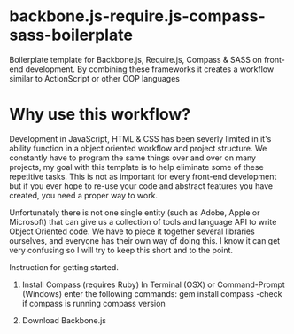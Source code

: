 backbone.js-require.js-compass-sass-boilerplate
===============================================

Boilerplate template for Backbone.js, Require.js, Compass &amp; SASS on front-end development. By combining these frameworks it creates a workflow similar to ActionScript or other OOP languages

<h1>Why use this workflow?</h1>

Development in JavaScript, HTML & CSS has been severly limited in it's ability function in a object oriented workflow and project structure. We constantly have to program the same things over and over on many projects, my goal with this template is to help eliminate some of these repetitive tasks. This is not as important for every front-end development but if you ever hope to re-use your code and abstract features you have created, you need a proper way to work.

Unfortunately there is not one single entity (such as Adobe, Apple or Microsoft) that can give us a collection of tools and language API to write Object Oriented code. We have to piece it together several libraries ourselves, and everyone has their own way of doing this. I know it can get very confusing so I will try to keep this short and to the point.


Instruction for getting started.

1. Install Compass (requires Ruby)
In Terminal (OSX) or Command-Prompt (Windows) enter the following commands:
    gem install compass
    -check if compass is running
    compass version

2. Download Backbone.js